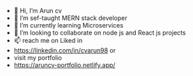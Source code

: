 - 👋 Hi, I’m Arun cv
- 👀 I’m sef-taught MERN stack developer
- 🌱 I’m currently learning Microservices 
- 💞️ I’m looking to collaborate on node js and React js projects 
- 📫 reach me on Liked in 
- https://linkedin.com/in/cvarun98 or 
- visit my portfolio
- https://aruncv-portfolio.netlify.app/

<!---
cv-arun/cv-arun is a ✨ special ✨ repository because its `README.md` (this file) appears on your GitHub profile.
You can click the Preview link to take a look at your changes.
--->

